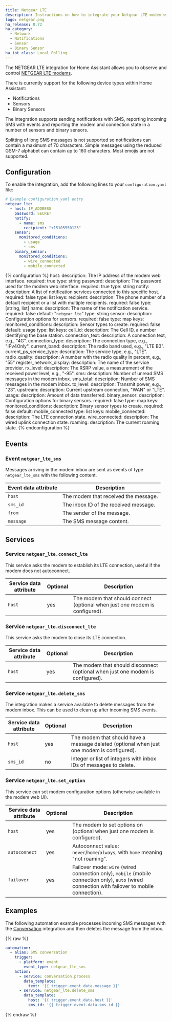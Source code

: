 ```yaml
---
title: Netgear LTE
description: Instructions on how to integrate your Netgear LTE modem within Home Assistant.
logo: netgear.png
ha_release: 0.72
ha_category:
  - Network
  - Notifications
  - Sensor
  - Binary Sensor
ha_iot_class: Local Polling
---
```


The NETGEAR LTE integration for Home Assistant allows you to observe and control [NETGEAR LTE modems](https://www.netgear.com/home/products/mobile-broadband/lte-modems/default.aspx).

There is currently support for the following device types within Home Assistant:

- Notifications
- Sensors
- Binary Sensors

The integration supports sending notifications with SMS, reporting incoming SMS with events and reporting the modem and connection state in a number of sensors and binary sensors.

<div class='note'>

Splitting of long SMS messages is not supported so notifications can contain a maximum of 70 characters. Simple messages using the reduced GSM-7 alphabet can contain up to 160 characters. Most emojis are not supported.

</div>

## Configuration

To enable the integration, add the following lines to your `configuration.yaml` file:

```yaml
# Example configuration.yaml entry
netgear_lte:
  - host: IP_ADDRESS
    password: SECRET
    notify:
      - name: sms
        recipient: "+15105550123"
    sensor:
      monitored_conditions:
        - usage
        - sms
    binary_sensor:
      monitored_conditions:
        - wire_connected
        - mobile_connected
```

{% configuration %}
host:
  description: The IP address of the modem web interface.
  required: true
  type: string
password:
  description: The password used for the modem web interface.
  required: true
  type: string
notify:
  description: A list of notification services connected to this specific host.
  required: false
  type: list
  keys:
    recipient:
      description: The phone number of a default recipient or a list with multiple recipients.
      required: false
      type: [string, list]
    name:
      description: The name of the notification service.
      required: false
      default: "`netgear_lte`"
      type: string
sensor:
  description: Configuration options for sensors.
  required: false
  type: map
  keys:
    monitored_conditions:
      description: Sensor types to create.
      required: false
      default: usage
      type: list
      keys:
        cell_id:
          description: The Cell ID, a number identifying the base station.
        connection_text:
          description: A connection text, e.g., "4G".
        connection_type:
          description: The connection type, e.g., "IPv4Only".
        current_band:
          description: The radio band used, e.g., "LTE B3".
        current_ps_service_type:
          description: The service type, e.g.,  "LTE".
        radio_quality:
          description: A number with the radio quality in percent, e.g., "55"
        register_network_display:
          description: The name of the service provider.
        rx_level:
          description: The RSRP value, a measurement of the received power level, e.g., "-95".
        sms:
          description: Number of unread SMS messages in the modem inbox.
        sms_total:
          description: Number of SMS messages in the modem inbox.
        tx_level:
          description: Transmit power, e.g., "23".
        upstream:
          description: Current upstream connection, "WAN" or "LTE".
        usage:
          description: Amount of data transferred.
binary_sensor:
  description: Configuration options for binary sensors.
  required: false
  type: map
  keys:
    monitored_conditions:
      description: Binary sensor types to create.
      required: false
      default: mobile_connected
      type: list
      keys:
        mobile_connected:
          description: The LTE connection state.
        wire_connected:
          description: The wired uplink connection state.
        roaming:
          description: The current roaming state.
{% endconfiguration %}

## Events

### Event `netgear_lte_sms`

Messages arriving in the modem inbox are sent as events of type `netgear_lte_sms` with the following content.

| Event data attribute | Description                              |
| -------------------- | ---------------------------------------- |
| `host`               | The modem that received the message.
| `sms_id`             | The inbox ID of the received message.
| `from`               | The sender of the message.
| `message`            | The SMS message content.

## Services

### Service `netgear_lte.connect_lte`

This service asks the modem to establish its LTE connection, useful if the modem does not autoconnect.

| Service data attribute | Optional | Description |
| ---------------------- | -------- | ----------- |
| `host`                 | yes      | The modem that should connect (optional when just one modem is configured).

### Service `netgear_lte.disconnect_lte`

This service asks the modem to close its LTE connection.

| Service data attribute | Optional | Description |
| ---------------------- | -------- | ----------- |
| `host`                 | yes      | The modem that should disconnect (optional when just one modem is configured).

### Service `netgear_lte.delete_sms`

The integration makes a service available to delete messages from the modem inbox. This can be used to clean up after incoming SMS events.

| Service data attribute | Optional | Description |
| ---------------------- | -------- | ----------- |
| `host`                 | yes      | The modem that should have a message deleted (optional when just one modem is configured).
| `sms_id`               | no       | Integer or list of integers with inbox IDs of messages to delete.

### Service `netgear_lte.set_option`

This service can set modem configuration options (otherwise available in the modem web UI).

| Service data attribute | Optional | Description |
| ---------------------- | -------- | ----------- |
| `host`                 | yes      | The modem to set options on (optional when just one modem is configured).
| `autoconnect`          | yes      | Autoconnect value: `never`/`home`/`always`, with `home` meaning "not roaming".
| `failover`             | yes      | Failover mode: `wire` (wired connection only), `mobile` (mobile connection only), `auto` (wired connection with failover to mobile connection).

## Examples

The following automation example processes incoming SMS messages with the [Conversation](/integrations/conversation/) integration and then deletes the message from the inbox.

{% raw %}

```yaml
automation:
  - alias: SMS conversation
    trigger:
      - platform: event
        event_type: netgear_lte_sms
    action:
      - service: conversation.process
        data_template:
          text: '{{ trigger.event.data.message }}'
      - service: netgear_lte.delete_sms
        data_template:
          host: '{{ trigger.event.data.host }}'
          sms_id: '{{ trigger.event.data.sms_id }}'
```

{% endraw %}
